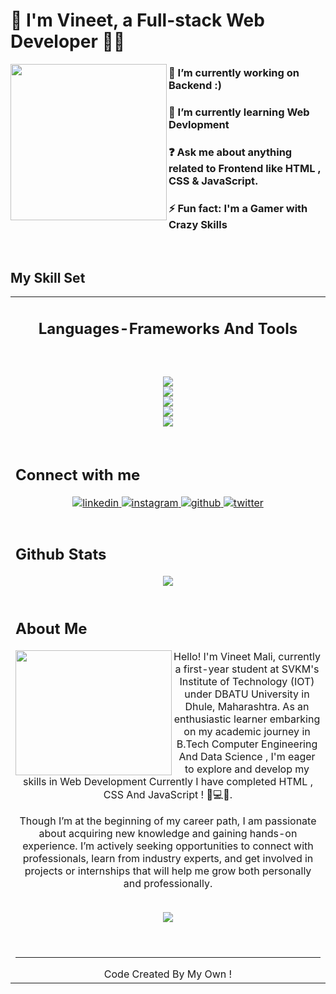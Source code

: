 # **🚀 I'm Vineet, a Full-stack Web Developer 👨‍💻**  
  

<img src="https://img.etimg.com/thumb/msid-84146083,width-1015,height-761,imgsize-638053,resizemode-8,quality-100/prime/technology-and-startups/booting-up-developer-economy-how-tech-startups-are-helping-coders-build-and-test-software-faster.jpg" align="left" height="" width="250" />  
  

### 🔭 I’m currently working on Backend :)  
  

### 🌱 I’m currently learning Web Devlopment  
  

### ❓ Ask me about anything related to Frontend like HTML , CSS & JavaScript.  
  

### ⚡ Fun fact: I'm a Gamer with Crazy Skills  
  

<br/>  


## My Skill Set  
<table><tr><td valign="top" width="33%">



<h2 align="center"> Languages-Frameworks And Tools <h2/>
<br/>

<div align="center" >  
<a href="https://skillicons.dev" >
     <img src="https://skillicons.dev/icons?i=html,css,js,bootstrap" /> <br/>
      <img src="https://skillicons.dev/icons?i=nodejs,npm,express,powershell" /> <br/>
     <img src="https://skillicons.dev/icons?i=mysql,mongodb" /> <br/>
         <img src="https://skillicons.dev/icons?i=git,gitlab,vscode" /> <br/>
            <img src="https://skillicons.dev/icons?i=windows,ubuntu,mint,kali,linux,debian" /> 
</a>
</div>



<br/>  


## Connect with me  
<div align="center">
<a href="https://linkedin.com/in/48-vineet" target="_blank">
<img src=https://img.shields.io/badge/linkedin-%231E77B5.svg?&style=for-the-badge&logo=linkedin&logoColor=white alt=linkedin style="margin-bottom: 5px;" />
</a>
<a href="https://instagram.com/48_vineet" target="_blank">
<img src=https://img.shields.io/badge/instagram-%23000000.svg?&style=for-the-badge&logo=instagram&logoColor=white alt=instagram style="margin-bottom: 5px;" />
</a>
<a href="https://github.com/48vineet" target="_blank">
<img src=https://img.shields.io/badge/github-%2324292e.svg?&style=for-the-badge&logo=github&logoColor=white alt=github style="margin-bottom: 5px;" />
</a>
<a href="https://twitter.com/48__Vineet_" target="_blank">
<img src=https://img.shields.io/badge/twitter-%2300acee.svg?&style=for-the-badge&logo=twitter&logoColor=white alt=twitter style="margin-bottom: 5px;" />
</a>  
</div>  
  

<br/>  


## Github Stats  
<div align="center"><img src="https://github-readme-stats.vercel.app/api?username=48vineet&show_icons=true&count_private=true&hide_border=true" align="center" /></div>  

<br/>  


## About Me 
<img src="https://images.squarespace-cdn.com/content/v1/5769fc401b631bab1addb2ab/1541580611624-TE64QGKRJG8SWAIUS7NS/coding-freak.gif" align="left" height="200" width="250" />  
  

<div align="center">   Hello! I'm Vineet Mali, currently a first-year student at SVKM's Institute of Technology (IOT) under DBATU University in Dhule, Maharashtra. As an enthusiastic learner embarking on my academic journey in B.Tech Computer Engineering And Data Science , I'm eager to explore and develop my skills in Web Development Currently I have completed HTML , CSS And JavaScript ! 🔗💻🚀.

Though I’m at the beginning of my career path, I am passionate about acquiring new knowledge and gaining hands-on experience. I’m actively seeking opportunities to connect with professionals, learn from industry experts, and get involved in projects or internships that will help me grow both personally and professionally.</div>  
  

<br/>  
 

<div align="center">
<img src="https://komarev.com/ghpvc/?username=48vineet&&style=flat-square" align="center" />
</div>  
   

<br/>  

<div align="center"></div>
<br />

----
<div align="center"> Code Created By My Own ! </div>


